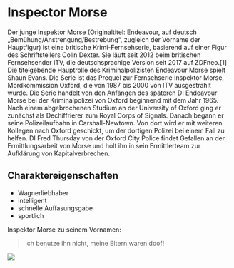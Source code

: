 # Inspector Morse
Der junge Inspektor Morse (Originaltitel: Endeavour, auf deutsch „Bemühung/Anstrengung/Bestrebung“, zugleich der Vorname der Hauptfigur)
ist eine britische Krimi-Fernsehserie, basierend auf einer Figur des Schriftstellers Colin Dexter. Sie läuft seit 2012 beim britischen Fernsehsender ITV, 
die deutschsprachige Version seit 2017 auf ZDFneo.[1] Die titelgebende Hauptrolle des Kriminalpolizisten Endeavour Morse spielt Shaun Evans. 
Die Serie ist das Prequel zur Fernsehserie Inspektor Morse, Mordkommission Oxford, die von 1987 bis 2000 von ITV ausgestrahlt wurde. 
Die Serie handelt von den Anfängen des späteren DI Endeavour Morse bei der Kriminalpolizei von Oxford beginnend mit dem Jahr 1965. Nach einem 
abgebrochenen Studium an der University of Oxford ging er zunächst als Dechiffrierer zum Royal Corps of Signals. Danach begann er seine Polizeilaufbahn
in Carshall-Newtown. Von dort wird er mit weiteren Kollegen nach Oxford geschickt, um der dortigen Polizei bei einem Fall zu helfen. 
DI Fred Thursday von der Oxford City Police findet Gefallen an der Ermittlungsarbeit von Morse und holt ihn in sein Ermittlerteam zur Aufklärung von 
Kapitalverbrechen. 

## Charaktereigenschaften

* Wagnerliebhaber
* intelligent
* schnelle Auffasungsgabe
* sportlich

Inspektor Morse zu seinem Vornamen:

> Ich benutze ihn nicht, meine Eltern waren doof!

<img src="https://upload.wikimedia.org/wikipedia/commons/c/c7/Thaw_3239319590_4914932c9f_o.jpg"/>


